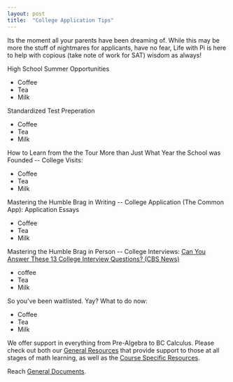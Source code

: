 ```yaml
---
layout: post
title:  "College Application Tips"
---
```

Its the moment all your parents have been dreaming of. While this may be more the stuff of nightmares for applicants, have no fear, Life with Pi is here to help with copious (take note of work for SAT) wisdom as always!

High School Summer Opportunities
  <ul>
    <li>Coffee</li>
    <li>Tea</li>
    <li>Milk</li>
  </ul>  
 
Standardized Test Preperation
  <ul>
    <li>Coffee</li>
    <li>Tea</li>
    <li>Milk</li>
  </ul>  
 
How to Learn from the the Tour More than Just What Year the School was Founded -- College Visits:
  <ul>
    <li>Coffee</li>
    <li>Tea</li>
    <li>Milk</li>
  </ul>  
 
Mastering the Humble Brag in Writing -- College Application (The Common App):
  Application Essays
    <ul>
      <li>Coffee</li>
      <li>Tea</li>
      <li>Milk</li>
    </ul>  
 
Mastering the Humble Brag in Person -- College Interviews:
[Can You Answer These 13 College Interview Questions? (CBS News)][13Qs]
  <ul>
    <li>coffee</li>
    <li>Tea</li>
    <li>Milk</li>
  </ul> 

So you've been waitlisted. Yay? What to do now:
  <ul>
    <li>Coffee</li>
    <li>Tea</li>
    <li>Milk</li>
  </ul> 
  
We offer support in everything from Pre-Algebra to BC Calculus. Please check out both our [General Resources][general-links] that provide support to those at all stages of math learning, as well as the [Course Specific Resources][course-specific-links].

Reach [General Documents][general-links].

[13Qs]: https://www.cbsnews.com/news/can-you-answer-these-13-college-interview-questions/
[general-links]: http://lifewithpi.com
[course-specific-links]: http://lifewithpi.com
